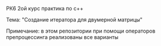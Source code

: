 РК6 2ой курс практика по c++


Тема: "Создание итератора для двумерной матрицы"


Примечание: в этом репозитории при помощи операторов препроцессинга реализованы все варианты
